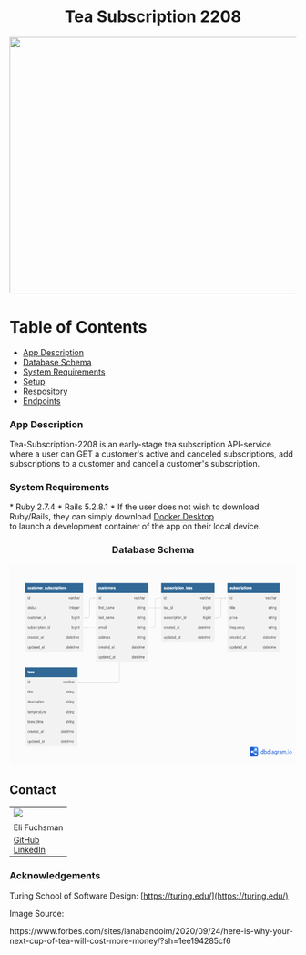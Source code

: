 <h1 align="center">Tea Subscription 2208</h1>
<div align="center">
  <a href="https://github.com/efuchsman/tea-subscription-2208">
    <img src="https://imageio.forbes.com/specials-images/imageserve/5f6c061ca71799093f55fd02/Aromatic-herbal-tea-/0x0.jpg" width="850" height="450">
  </a>
</div>

# Table of Contents
* [App Description](#app-description)
* [Database Schema](#database-schema)
* [System Requirements](#system-requirements)
* [Setup](#setup)
* [Respository](#repository)
* [Endpoints](#endpoints)


<h3>App Description</h3>

Tea-Subscription-2208 is an early-stage tea subscription API-service where a user can GET a customer's active and canceled subscriptions, add subscriptions to a customer and cancel a customer's subscription. 

<h3>System Requirements</h3>
* Ruby 2.7.4 
* Rails 5.2.8.1
* If the user does not wish to download Ruby/Rails, they can simply download <a href="https://www.docker.com/products/docker-desktop/">Docker Desktop</a><br> to launch a development container of the app on their local device.



<h3 align="center">Database Schema</h3>
<div align="center">
  <a href="https://github.com/efuchsman/tea-subscription-2208">
    <img src="lib/images/tea_sub_db.png" alt="Database Schema" width="650" height="350">
  </a>
</div>


## Contact 

<table align="center">
  <tr>
    <td><img src="https://avatars.githubusercontent.com/u/104859844?s=150&v=4"></td>
  </tr>
  <tr>
    <td>Eli Fuchsman</td>
  </tr>
  <tr>
    <td>
      <a href="https://github.com/efuchsman">GitHub</a><br>
      <a href="https://www.linkedin.com/in/elifuchsman/">LinkedIn</a>
   </td>
  </tr>
</table>


<h3><b>Acknowledgements</b></h3>

Turing School of Software Design: [https://turing.edu/](https://turing.edu/)
<br>
<p>Image Source:</p>
<p> https://www.forbes.com/sites/lanabandoim/2020/09/24/here-is-why-your-next-cup-of-tea-will-cost-more-money/?sh=1ee194285cf6</p>
